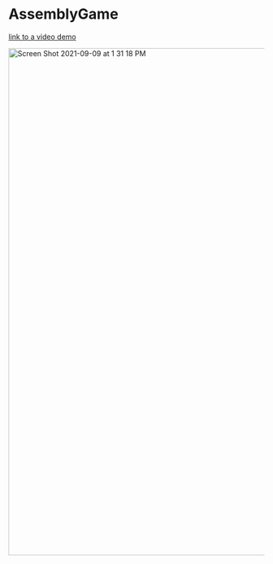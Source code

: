# AssemblyGame

[link to a video demo](https://youtu.be/7sUfFJ8aa7g)

<img width="997" alt="Screen Shot 2021-09-09 at 1 31 18 PM" src="https://user-images.githubusercontent.com/78982364/132628341-ddd8ae11-0b3b-4c5c-a400-065a7379d725.png">
